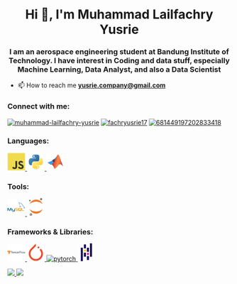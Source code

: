 <!-- ### Hi there 👋 -->

<!--
**FachryYusrie/FachryYusrie** is a ✨ _special_ ✨ repository because its `README.md` (this file) appears on your GitHub profile.

Here are some ideas to get you started:

- 🔭 I’m currently working on ...
- 🌱 I’m currently learning ...
- 👯 I’m looking to collaborate on ...
- 🤔 I’m looking for help with ...
- 💬 Ask me about ...
- 📫 How to reach me: ...
- 😄 Pronouns: ...
- ⚡ Fun fact: ...
-->

<h1 align="center">Hi 👋, I'm Muhammad Lailfachry Yusrie</h1>
<h3 align="center">I am an aerospace engineering student at Bandung Institute of Technology. I have interest in Coding and data stuff, especially Machine Learning, Data Analyst, and also a Data Scientist</h3>

- 📫 How to reach me **yusrie.company@gmail.com**

<h3 align="left">Connect with me:</h3>
<p align="left">
<a href="https://linkedin.com/in/muhammad-lailfachry-yusrie" target="blank"><img align="center" src="https://raw.githubusercontent.com/rahuldkjain/github-profile-readme-generator/master/src/images/icons/Social/linked-in-alt.svg" alt="muhammad-lailfachry-yusrie" height="30" width="40" /></a>
<a href="https://instagram.com/fachryusrie17" target="blank"><img align="center" src="https://raw.githubusercontent.com/rahuldkjain/github-profile-readme-generator/master/src/images/icons/Social/instagram.svg" alt="fachryusrie17" height="30" width="40" /></a>
<a href="https://discord.gg/681449197202833418" target="blank"><img align="center" src="https://raw.githubusercontent.com/rahuldkjain/github-profile-readme-generator/master/src/images/icons/Social/discord.svg" alt="681449197202833418" height="30" width="40" /></a>
</p>

<h3 align="left">Languages:</h3>
<p align="left"> <a href="https://developer.mozilla.org/en-US/docs/Web/JavaScript" target="_blank" rel="noreferrer"> <img src="https://raw.githubusercontent.com/devicons/devicon/master/icons/javascript/javascript-original.svg" alt="javascript" width="40" height="40"/> <a href="https://www.python.org" target="_blank" rel="noreferrer"> <img src="https://raw.githubusercontent.com/devicons/devicon/master/icons/python/python-original.svg" alt="python" width="40" height="40"/> </a> <a href="https://www.mathworks.com/products/matlab.html" target="_blank" rel="noreferrer"> <img src="https://raw.githubusercontent.com/devicons/devicon/master/icons/matlab/matlab-original.svg" alt="matlab" width="40" height="40"/> </a> </p>

<h3 align="left">Tools:</h3>
<p align="left"> <a href="https://www.mysql.com/" target="_blank" rel="noreferrer"> <img src="https://raw.githubusercontent.com/devicons/devicon/master/icons/mysql/mysql-original-wordmark.svg" alt="mysql" width="40" height="40"/> </a> <a href="https://jupyter.org/" target="_blank" rel="noreferrer"> <img src="https://raw.githubusercontent.com/devicons/devicon/master/icons/jupyter/jupyter-original.svg" alt="jupyter" width="40" height="40"/> </a> </p>

<h3 align="left">Frameworks & Libraries:</h3>
<p align="left"> <a href="https://www.tensorflow.org/" target="_blank" rel="noreferrer"> <img src="https://raw.githubusercontent.com/devicons/devicon/master/icons/tensorflow/tensorflow-original-wordmark.svg" alt="tensorflow" width="40" height="40"/> </a> <a href="https://pytorch.org/" target="_blank" rel="noreferrer"> <img src="https://raw.githubusercontent.com/devicons/devicon/master/icons/pytorch/pytorch-original.svg" alt="pytorch" width="40" height="40"/> </a> <a href="https://scikit-learn.org/stable/" target="_blank" rel="noreferrer"> <img src="https://raw.githubusercontent.com/devicons/devicon/master/icons/scikit-learn/scikit-learn-original.svg" alt="pytorch" width="40" height="40"/> </a> <a href="https://pandas.pydata.org/" target="_blank" rel="noreferrer"> <img src="https://raw.githubusercontent.com/devicons/devicon/master/icons/pandas/pandas-original.svg" alt="pytorch" width="40" height="40"/> </a> </p>

<p align="left">
<a href="https://github.com/FachryYusrie">
  <img height="180em" src="https://github-readme-stats-eight-theta.vercel.app/api?username=FachryYusrie&show_icons=true&theme=algolia&include_all_commits=true&count_private=true"/>
  <img height="180em" src="https://github-readme-stats-eight-theta.vercel.app/api/top-langs/?username=FachryYusrie&layout=compact&theme=algolia"/>
</a>    
</p>
